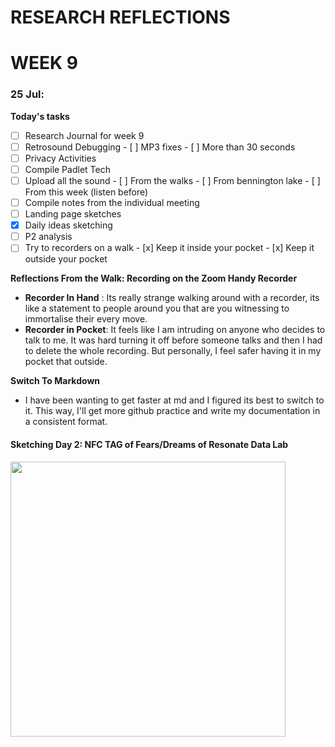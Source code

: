 # RESEARCH REFLECTIONS 
# WEEK 9
### 25 Jul: 
**Today's tasks**
- [ ] Research Journal for week 9
- [ ] Retrosound Debugging
      - [ ] MP3 fixes
      - [ ] More than 30 seconds 
- [ ] Privacy Activities
- [ ] Compile Padlet Tech
- [ ] Upload all the sound
      - [ ] From the walks
      - [ ] From bennington lake
      - [ ] From this week (listen before)
- [ ] Compile notes from the individual meeting
- [ ] Landing page sketches
- [x] Daily ideas sketching
- [ ] P2 analysis
- [ ] Try to recorders on a walk
      - [x] Keep it inside your pocket
      - [x] Keep it outside your pocket

**Reflections From the Walk: Recording on the Zoom Handy Recorder**
- **Recorder In Hand** : Its really strange walking around with a recorder, its like a statement to people around you that are you witnessing to immortalise their every move.
- **Recorder in Pocket**: It feels like I am intruding on anyone who decides to talk to me. It was hard turning it off before someone talks and then I had to delete the whole recording. But personally, I feel safer having it in my pocket that outside.

**Switch To Markdown** 
- I have been wanting to get faster at md and I figured its best to switch to it. This way, I'll get more github practice and write my documentation in a consistent format.

#### Sketching Day 2: NFC TAG of Fears/Dreams of Resonate Data Lab
<img src="https://drive.google.com/uc?export=view&id=1GT5vNAPO6ul9d008jqQ1vdGctgawwJ_B" 
     width="440">

